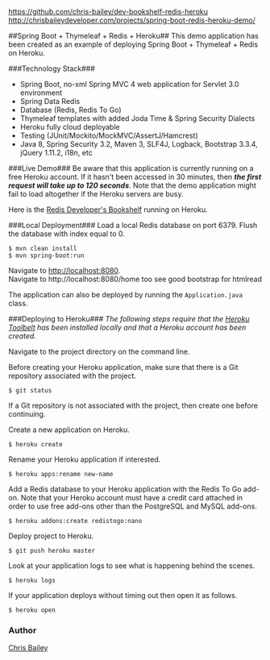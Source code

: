 https://github.com/chris-bailey/dev-bookshelf-redis-heroku
http://chrisbaileydeveloper.com/projects/spring-boot-redis-heroku-demo/

##Spring Boot + Thymeleaf + Redis + Heroku##
This demo application has been created as an example of deploying Spring Boot + Thymeleaf + Redis on Heroku.

###Technology Stack###
- Spring Boot, no-xml Spring MVC 4 web application for Servlet 3.0 environment
- Spring Data Redis
- Database (Redis, Redis To Go)  
- Thymeleaf templates with added Joda Time & Spring Security Dialects  
- Heroku fully cloud deployable
- Testing (JUnit/Mockito/MockMVC/AssertJ/Hamcrest)  
- Java 8, Spring Security 3.2, Maven 3, SLF4J, Logback, Bootstrap 3.3.4, jQuery 1.11.2, i18n, etc

###Live Demo###
Be aware that this application is currently running on a free Heroku account.  If it hasn't been accessed in 30 minutes, then ***the first request will take up to 120 seconds***.  Note that the demo application might fail to load altogether if the Heroku servers are busy. 

Here is the [Redis Developer's Bookshelf](https://dev-bookshelf-redis.herokuapp.com/) running on Heroku.


###Local Deployment###
Load a local Redis database on port 6379.  Flush the database with index equal to 0.

```
$ mvn clean install  
$ mvn spring-boot:run
```

Navigate to [http://localhost:8080](http://localhost:8080).  
Navigate to http://localhost:8080/home too see good bootstrap for htmlread
 
The application can also be deployed by running the `Application.java` class.

###Deploying to Heroku###
<i>The following steps require that the [Heroku Toolbelt](https://toolbelt.heroku.com/) has been installed locally and that a Heroku account has been created.</i>

Navigate to the project directory on the command line.

Before creating your Heroku application, make sure that there is a Git repository associated with the project.   
```
$ git status
```  

If a Git repository is not associated with the project, then create one before continuing. 

Create a new application on Heroku.  
```
$ heroku create
```

Rename your Heroku application if interested.  
``` 
$ heroku apps:rename new-name
```

Add a Redis database to your Heroku application with the Redis To Go add-on.
Note that your Heroku account must have a credit card attached in order to use free add-ons other than the PostgreSQL and MySQL add-ons.
```
$ heroku addons:create redistogo:nano  
```

Deploy project to Heroku.  
```
$ git push heroku master
```

Look at your application logs to see what is happening behind the scenes.  
```
$ heroku logs
```

If your application deploys without timing out then open it as follows. 
```
$ heroku open
```


### Author ###
[Chris Bailey](http://www.chrisbaileydeveloper.com)
